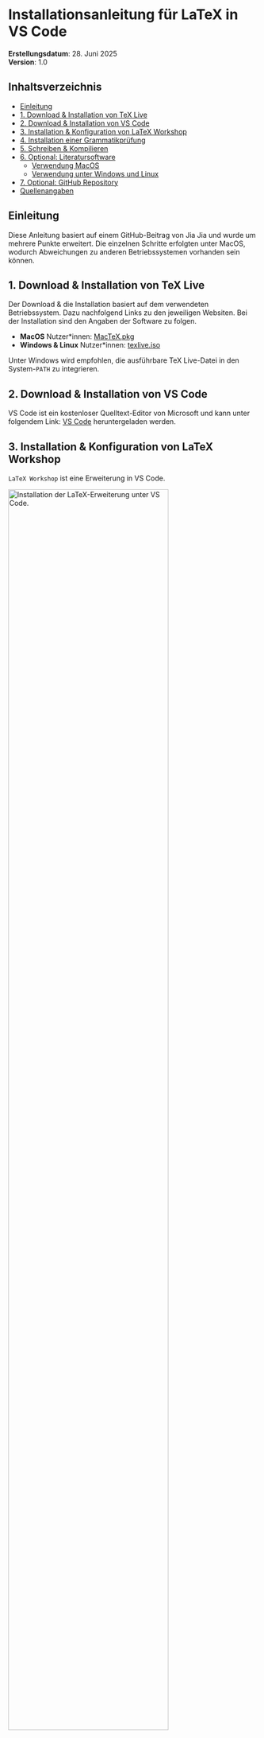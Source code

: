 # Installationsanleitung für LaTeX in VS Code
**Erstellungsdatum**: 28. Juni 2025<br>
**Version**: 1.0

## Inhaltsverzeichnis
- [Einleitung](#id-section0)
- [1. Download & Installation von TeX Live](#id-section1)
- [2. Download & Installation von VS Code](#id-section2)
- [3. Installation & Konfiguration von LaTeX Workshop](#id-section3)
- [4. Installation einer Grammatikprüfung](#id-section4)
- [5. Schreiben & Kompilieren](#id-section5)
- [6. Optional: Literatursoftware](#id-section6)
    - [Verwendung MacOS](#id-section6_1)
    - [Verwendung unter Windows und Linux](#id-section6_2)
- [7. Optional: GitHub Repository](#id-section7)
- [Quellenangaben](#id-section-reference) 

<div id = 'id-section0' />

## Einleitung
Diese Anleitung basiert auf einem GitHub-Beitrag von Jia Jia und wurde um mehrere Punkte erweitert. Die einzelnen Schritte erfolgten unter MacOS, wodurch Abweichungen zu anderen Betriebssystemen vorhanden sein können.

<div id='id-section1'/>

## 1. Download & Installation von TeX Live
Der Download & die Installation basiert auf dem verwendeten Betriebssystem. Dazu nachfolgend Links zu den jeweiligen Websiten. Bei der Installation sind den Angaben der Software zu folgen.
- **MacOS** Nutzer*innen: [MacTeX.pkg](https://www.tug.org/mactex/)
- **Windows & Linux** Nutzer*innen: [texlive.iso](https://www.tug.org/texlive/)

Unter Windows wird empfohlen, die ausführbare TeX Live-Datei in den System-`PATH` zu integrieren.

<div id='id-section2'/>

## 2. Download & Installation von VS Code
VS Code ist ein kostenloser Quelltext-Editor von Microsoft und kann unter folgendem Link: [VS Code](https://code.visualstudio.com/) heruntergeladen werden.

<div id='id-section3'/>

## 3. Installation & Konfiguration von LaTeX Workshop
`LaTeX Workshop` ist eine Erweiterung in VS Code.

<img src="images/LTEX_Step_1.png" width="80%" height="auto" alt="Installation der LaTeX-Erweiterung unter VS Code." title="Screenshot der Extensions in VS Code mit dem Suchbegriff LaTeX Workshop."></br>
*LaTeX Workshop installieren*

1. `Extensions` öffnen
2. LaTeX eingeben
3. Erweiterung installieren

Anschließend mit `Shift + Strg + P` (Windows) oder `Shift + Cmd + P` (macOS) das Befehlsmenü öffnen. Hier `Open User Settings JSON` eingeben und den ersten Eintrag, wie nachfolgend dargestellt, öffnen.

<img src="images/LTEX_Step_2.png" width="80%" height="auto" alt="LaTeX-Benutzereinstellungen JSON unter VS Code mithilfe des Befehlsmenü öffnen." title="Screenshot des Befehlsmenüs von VS Code mit dem Suchbegriff Open User Settings JSON."></br>
*LaTeX Benutzereinstellungen festlegen*

In diese JSON-Datei nun beide folgenden Schnipsel innerhalb der Klammern `{}` der Datei einfügen.

<details><summary>JSON 1</summary>

```
"latex-workshop.latex.tools": [
 {
  "name": "latexmk",
  "command": "latexmk",
  "args": [
   "-synctex=1",
   "-interaction=nonstopmode",
   "-file-line-error",
   "-pdf",
   "-outdir=%OUTDIR%",
   "%DOC%"
  ],
  "env": {}
 },
 {
  "name": "xelatex",
  "command": "xelatex",
  "args": [
   "-synctex=1",
   "-interaction=nonstopmode",
   "-file-line-error",
   "%DOC%"
  ],
  "env": {}
 },
 {
  "name": "pdflatex",
  "command": "pdflatex",
  "args": [
   "-synctex=1",
   "-interaction=nonstopmode",
   "-file-line-error",
   "%DOC%"
  ],
  "env": {}
 },
 {
  "name": "bibtex",
  "command": "bibtex",
  "args": [
   "%DOCFILE%"
  ],
  "env": {}
 }
],
```

</details>

<details><summary>JOSN 2</summary>

```
"latex-workshop.latex.recipes": [
 {
  "name": "pdfLaTeX",
  "tools": [
   "pdflatex"
  ]
 },
 {
  "name": "latexmk 🔃",
  "tools": [
   "latexmk"
  ]
 },
 {
  "name": "xelatex",
  "tools": [
   "xelatex"
  ]
 },
 {
  "name": "pdflatex ➞ bibtex ➞ pdflatex`×2",
  "tools": [
   "pdflatex",
   "bibtex",
   "pdflatex",
   "pdflatex"
  ]
 },
 {
 "name": "xelatex ➞ bibtex ➞ xelatex`×2",
 "tools": [
   "xelatex",
   "bibtex",
   "xelatex",
   "xelatex"
  ]
 }
]
```

</details>

<div id='id-section4'/>

## 4. Installation einer Grammatikprüfung
Standardmäßig ist keine Grammatikprüfung für Markup-Sprachen integriert. Aus diesem Grund kann die VS Code-Erweiterung: `LTeX` installiert werden. Sie ermöglicht nicht nur eine grundlegende Grammatikprüfung, sondern bietet auch eine Option zur Erstellung eines eigenen Wörterbuchs, das als zusätzliche Datei dem Projekt beigefügt wird.

Zum Installieren von `LTeX` gehen Sie wie folgt vor.


<img src="images/LTEX_Step_3.png" width="80%" height="auto" alt="Installation der LTeX-Erweiterung unter VS Code." title="Screenshot der Extensions in VS Code mit dem Suchbegriff LTeX."></br>
*LTeX installieren*

Mit dem Zahnrad-Symbol neben der Erweiterung können nun die Einstellungen von `LTeX` geöffnet werden.

<img src="images/LTEX_Step_4.png" width="80%" height="auto" alt="Installation der LTeX Erweiterung unter VS Code." title="Screenshot der Extensions in VS Code mit dem Kontextmenü von LTeX"></br>
*LTeX-Einstellungen öffnen*

Es gibt verschiedene Einstellungsmöglichkeiten, wobei die wichtigste im unteren Bereich der Einstellungen zu finden ist.

<img src="images/LTEX_Step_5.png" width="80%" height="auto" alt="Installation der LTeX Erweiterung unter VS Code." title="Screenshot der Einstellungen von LTeX im Abschnitt Ltex: Language."></br>
*LTeX Sprache festlegen*

Hier kann die gewünschte Sprache ausgewählt werden. Die gewählte Sprache gilt für alle Dokumente, die in VS Code geöffnet werden. Wenn Sie in einer anderen Sprache schreiben möchten, muss diese in den Einstellungen umgestellt werden.

<div id='id-section5'/>

## 5. Schreiben & Kompilieren
Jetzt kann eine `.tex`-Datei geöffnet oder eine neue erstellt werden. Zum Kompilieren der Datei, falls dies nicht bereits automatisch geschieht, verwenden Sie `Strg + Alt + B` (Windows) oder `Option + Cmd + B` (macOS). Zudem befindet sich in der rechten oberen Ecke eine Schaltfläche zur Vorschau der PDF-Datei.

<div id = 'id-section6' />

## 6. Optional: Literatursoftware
Die Installation einer Literatursoftware ist nicht zwingend nötig. Sie erleichtert jedoch das Verwalten von Quellen, die direkt im LaTeX-Dokument verwendet werden können.

<div id = 'id-section6_1' />

### Verwendung unter MacOs
Die Verwendung der Literatursoftware ermöglicht eine schnelle Erfassung wissenschaftlicher Quellen.. Unter MacOS ist im `MacTeX.pkg` [BibDesik](https://bibdesk.sourceforge.io) standardmäßig in der Installation enthalten. Damit können Literatursammlungen, `.bib`-Dateien, einfach geöffnet und bearbeitet werden (z. B. die in den LaTeX FH-Vorlagen vorhandene `references.bib`). Des Weiteren besteht die Möglichkeit neue Sammlungen zu erstellen.

Dazu die gewünschte Literatur z. B. auf [ACM](https://dl.acm.org) oder [IEEE Xplore](https://ieeexplore.ieee.org/Xplore/home.jsp) öffnen und im oberen linken Bereich `Cite This`auswählen. Anschließend öffnet sich ein Pop-Up, in dem das gewünschte Format ausgewählt werden kann.

<img src="images/BibDesk_Step_1.png" width="80%" height="auto" alt="Herunterladen der BibTeX-Datei im IEEE Xplore." title="Screenshot der IEEE Xplore Website mit geöffnetem 'Cite This' Pop-Up."><br>
*BibTeX downloaden*

1. `Cite This` auswählen
2. `BibTeX` auswählen
3. Datei herunterladen

Unter der Nutzung von BibDesk auf MacOS kann nun die `BibTex`-Version heruntergeladen werden. Dies kann anschließend in BibDesk unter `Puplikation` > `Neue Puplikation aus Datei ...` in die aktuelle Sammlung hinzugefügt werden. Anschließend kann in der Quelle der `Cite Key` noch angepasst werden (siehe z. B. LaTeX FH-Vorlage), damit die weitere Arbeit damit erleichtert wird.

Nach der Integration der Quelle kann das zugehörige PDF per "Drag and Drop" mit der Quelle verknüpft werden. Dazu das PDF in das markierte Vorschaufenster in der nachfolgenden Abbildung ziehen. Hierbei ist zu beachten, dass sich dabei der Speicherort der PDF nicht verändert.

<img src="images/BibDesk_Step_2.png" width="80%" height="auto" alt="Quelle in BibDesik mit Markierung des Vorschaufensters zur Ablage der PDF." title="Screenshot einer BibDesk Quelle mit markiertem Vorschaufenster zur Ablage der PDF."><br>
*PDF in BibDesk einbinden*

<div id = 'id-section6_2' />

### Verwendung unter Windows und Linux
Da diese Anleitung unter MacOS erstellt wurde, kann nicht garantiert werden, dass die zuvor beschriebenen Schritte identisch sind. Aus diesem Grund nachfolgend alternative Verlinkungen zu möglichen Literatursoftware-Optionen.
- [Zotero](https://www.zotero.org)
    - [Interessante Zotero Erweiterung](https://github.com/retorquere/zotero-better-bibtex)
- [JabRef](https://www.jabref.org)

Bei Fragen zur Verwendung der genannten Software wird auf die jeweilige Dokumentation verwiesen.

<div id = 'id-section7' />

## 7. Optional: GitHub Repository
Damit die erstellten Daten nun nicht verloren gehen, wird empfohlen ein GitHub-`Repository` zu erstellen. Dies eröffnet zudem die Möglichkeit, auf mehreren Geräten am Dokument zu arbeiten und dabei nicht die Übersicht zu verlieren.

Zur Erstellung einer Repository wird zuerst ein kostenloses Konto auf [GitHub](https://github.com) benötigt. Anschließend gibt es mehrere Möglichkeiten, ein Repository zu erstellen. Aufgrund des Umfangs wird dabei auf die offizielle Dokumentation von GitHub verwiesen. Zur einfacheren Umsetzung kann zudem die Software **GitHub Desktop** installiert werden. Diese nimmt die Konsolenbefehle ab und bietet eine Übersicht über die verknüpften Repositorys sowie deren aktuellen Stand.

Im Zusammenhang mit einem `Repository` ist es geläufig, eine `.gitignore`-Datei im jeweiligen Ordner zu integrieren. Diese beinhaltet Muster, die Git mitteilen, welche Dateien und Verzeichnisse ignoriert werden sollen. Als Basis nochfolgend ein Muster, das nicht benötigte System-/LaTeX- und BibTeX-Dateien ignoriert.

**HINWEIS**: Die `.gitignore`-Datei muss vor dem ersten Commit/Upload vorhanden sein, um diese Daten von Beginn an auszuschließen. Andernfalls müssen diese nachträglich auf GitHub gelöscht werden.

<details><summary>.gitignore</summary>

```
## Systemfiles
Thumbs.db
.DS_Store
desktop.ini
ehthumbs.db


## Core latex/pdflatex auxiliary files:
*.aux
*.lof
*.log
*.lot
*.fls
*.out
*.toc
*.fmt
*.fot
*.cb
*.cb2
.*.lb

## Intermediate documents:
*.dvi
*.xdv
*-converted-to.*
# these rules might exclude image files for figures etc.
# *.ps
# *.eps
# *.pdf

## Generated if empty string is given at "Please type another file name for output:"
.pdf

## Bibliography auxiliary files (bibtex/biblatex/biber):
*.bbl
*.bbl-SAVE-ERROR
*.bcf
*.bcf-SAVE-ERROR
*.blg
*-blx.aux
*-blx.bib
*.run.xml

## Build tool auxiliary files:
*.fdb_latexmk
*.synctex
*.synctex(busy)
*.synctex.gz
*.synctex.gz(busy)
*.pdfsync
*.rubbercache
rubber.cache

## Build tool directories for auxiliary files
# latexrun
latex.out/

## Auxiliary and intermediate files from other packages:
# algorithms
*.alg
*.loa

# achemso
acs-*.bib

# amsthm
*.thm

# attachfile2
*.atfi

# beamer
*.nav
*.pre
*.snm
*.vrb

# changes
*.soc
*.loc

# comment
*.cut

# cprotect
*.cpt

# elsarticle (documentclass of Elsevier journals)
*.spl

# endnotes
*.ent

# fixme
*.lox

# feynmf/feynmp
*.mf
*.mp
*.t[1-9]
*.t[1-9][0-9]
*.tfm

#(r)(e)ledmac/(r)(e)ledpar
*.end
*.?end
*.[1-9]
*.[1-9][0-9]
*.[1-9][0-9][0-9]
*.[1-9]R
*.[1-9][0-9]R
*.[1-9][0-9][0-9]R
*.eledsec[1-9]
*.eledsec[1-9]R
*.eledsec[1-9][0-9]
*.eledsec[1-9][0-9]R
*.eledsec[1-9][0-9][0-9]
*.eledsec[1-9][0-9][0-9]R

# glossaries
*.acn
*.acr
*.glg
*.glo
*.gls
*.glsdefs
*.lzo
*.lzs
*.slg
*.slo
*.sls

# uncomment this for glossaries-extra (will ignore makeindex's style files!)
# *.ist

# gnuplot
*.gnuplot
*.table

# gnuplottex
*-gnuplottex-*

# gregoriotex
*.gaux
*.glog
*.gtex

# htlatex
*.4ct
*.4tc
*.idv
*.lg
*.trc
*.xref

# hypdoc
*.hd

# hyperref
*.brf

# knitr
*-concordance.tex
# TODO Uncomment the next line if you use knitr and want to ignore its generated tikz files
# *.tikz
*-tikzDictionary

# listings
*.lol

# luatexja-ruby
*.ltjruby

# makeidx
*.idx
*.ilg
*.ind

# minitoc
*.maf
*.mlf
*.mlt
*.mtc[0-9]*
*.slf[0-9]*
*.slt[0-9]*
*.stc[0-9]*

# minted
_minted*
*.data.minted
*.pyg

# morewrites
*.mw

# newpax
*.newpax

# nomencl
*.nlg
*.nlo
*.nls

# pax
*.pax

# pdfpcnotes
*.pdfpc

# sagetex
*.sagetex.sage
*.sagetex.py
*.sagetex.scmd

# scrwfile
*.wrt

# svg
svg-inkscape/

# sympy
*.sout
*.sympy
sympy-plots-for-*.tex/

# pdfcomment
*.upa
*.upb

# pythontex
*.pytxcode
pythontex-files-*/

# tcolorbox
*.listing

# thmtools
*.loe

# TikZ & PGF
*.dpth
*.md5
*.auxlock

# titletoc
*.ptc

# todonotes
*.tdo

# vhistory
*.hst
*.ver

# easy-todo
*.lod

# xcolor
*.xcp

# xmpincl
*.xmpi

# xindy
*.xdy

# xypic precompiled matrices and outlines
*.xyc
*.xyd

# endfloat
*.ttt
*.fff

# Latexian
TSWLatexianTemp*

## Editors:
# WinEdt
*.bak
*.sav

# Texpad
.texpadtmp

# LyX
*.lyx~

# Kile
*.backup

# gummi
.*.swp

# KBibTeX
*~[0-9]*

# TeXnicCenter
*.tps

# auto folder when using emacs and auctex
./auto/*
*.el

# expex forward references with \gathertags
*-tags.tex

# standalone packages
*.sta

# Makeindex log files
*.lpz

# xwatermark package
*.xwm

# REVTeX puts footnotes in the bibliography by default, unless the nofootinbib
# option is specified. Footnotes are the stored in a file with suffix Notes.bib.
# Uncomment the next line to have this generated file ignored.
#*Notes.bib

```

</details><br>

**Verweis auf die Offizielle Dokumentation & GitHub Desktop**
- [Ein neues Repository erstellen](https://docs.github.com/de/repositories/creating-and-managing-repositories/creating-a-new-repository)
- [GitHub Desktop](https://github.com/apps/desktop)


<div id = 'id-section-reference' />

## Quellenangaben
Diese Anleitung basiert auf dem GitHub-Beitrag von Jia Jia (贾甲).<br>
Link zum Beitrag: [A Fast Guide on Writing LaTeX with LaTeX Workshop in VS Code](https://mathjiajia.github.io/vscode-and-latex/)

Autor: Dominik Altmann (HCC-Studiengang, FH Hagenberg)

---

*Dieses Dokument wurde im Interesse von Studierenden für Studierende erstellt und steht in keinem Zusammenhang mit der FH Hagenberg. Jeglicher Inhalt basiert auf persönlicher Erfahrung oder den in den Quellenangaben genannten Ressourcen. Aus diesem Grund gilt die Nutzung auf eigene Verantwortung.*
